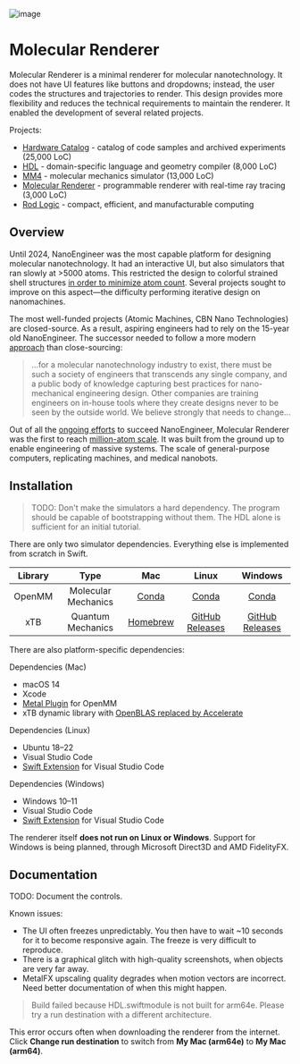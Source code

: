 
![image](https://github.com/philipturner/molecular-renderer/assets/71743241/d5585c84-7e4e-4507-841a-452fb68615d3)

# Molecular Renderer

Molecular Renderer is a minimal renderer for molecular nanotechnology. It does not have UI features like buttons and dropdowns; instead, the user codes the structures and trajectories to render. This design provides more flexibility and reduces the technical requirements to maintain the renderer. It enabled the development of several related projects.

Projects:
- [Hardware Catalog](./Sources/HardwareCatalog/README.md) - catalog of code samples and archived experiments (25,000 LoC)
- [HDL](https://github.com/philipturner/HDL) - domain-specific language and geometry compiler (8,000 LoC)
- [MM4](https://github.com/philipturner/MM4) - molecular mechanics simulator (13,000 LoC)
- [Molecular Renderer](./Sources/MolecularRenderer/README.md) - programmable renderer with real-time ray tracing (3,000 LoC)
- [Rod Logic](https://github.com/philipturner/rod-logic) - compact, efficient, and manufacturable computing

## Overview

Until 2024, NanoEngineer was the most capable platform for designing molecular nanotechnology. It had an interactive UI, but also simulators that ran slowly at >5000 atoms. This restricted the design to colorful strained shell structures [in order to minimize atom count](http://www.imm.org/research/parts/controller). Several projects sought to improve on this aspect&mdash;the difficulty performing iterative design on nanomachines.

The most well-funded projects (Atomic Machines, CBN Nano Technologies) are closed-source. As a result, aspiring engineers had to rely on the 15-year old NanoEngineer. The successor needed to follow a more modern [approach](https://github.com/atomCAD/atomCAD/wiki) than close-sourcing:

> ...for a molecular nanotechnology industry to exist, there must be such a society of engineers that transcends any single company, and a public body of knowledge capturing best practices for nano-mechanical engineering design. Other companies are training engineers on in-house tools where they create designs never to be seen by the outside world. We believe strongly that needs to change...

Out of all the [ongoing efforts](https://astera.org/molecular-systems) to succeed NanoEngineer, Molecular Renderer was the first to reach [million-atom scale](https://www.youtube.com/watch?v=AC34BQt2ODM). It was built from the ground up to enable engineering of massive systems. The scale of general-purpose computers, replicating machines, and medical nanobots.

## Installation

> TODO: Don't make the simulators a hard dependency. The program should be capable of bootstrapping without them. The HDL alone is sufficient for an initial tutorial.

There are only two simulator dependencies. Everything else is implemented from scratch in Swift.

| Library | Type | Mac | Linux | Windows |
| :-----: | :--: | :-: | :---: | :-----: |
| OpenMM  | Molecular Mechanics | [Conda](https://anaconda.org/conda-forge/openmm) | [Conda](https://anaconda.org/conda-forge/openmm) | [Conda](https://anaconda.org/conda-forge/openmm) |
| xTB     | Quantum Mechanics   | [Homebrew](https://github.com/grimme-lab/homebrew-qc) | [GitHub Releases](https://github.com/grimme-lab/xtb/releases) | [GitHub Releases](https://github.com/grimme-lab/xtb/releases) |

There are also platform-specific dependencies:

Dependencies (Mac)
- macOS 14
- Xcode
- [Metal Plugin](https://github.com/philipturner/openmm-metal) for OpenMM
- xTB dynamic library with [OpenBLAS replaced by Accelerate](https://github.com/philipturner/swift-xtb)

Dependencies (Linux)
- Ubuntu 18&ndash;22
- Visual Studio Code
- [Swift Extension](https://www.swift.org/blog/vscode-extension) for Visual Studio Code

Dependencies (Windows)
- Windows 10&ndash;11
- Visual Studio Code
- [Swift Extension](https://www.swift.org/blog/vscode-extension) for Visual Studio Code

The renderer itself <b>does not run on Linux or Windows</b>. Support for Windows is being planned, through Microsoft Direct3D and AMD FidelityFX.

## Documentation

TODO: Document the controls.

Known issues:
- The UI often freezes unpredictably. You then have to wait ~10 seconds for it to become responsive again. The freeze is very difficult to reproduce.
- There is a graphical glitch with high-quality screenshots, when objects are very far away.
- MetalFX upscaling quality degrades when motion vectors are incorrect. Need better documentation of when this might happen.

> Build failed because HDL.swiftmodule is not built for arm64e. Please try a run destination with a different architecture.

This error occurs often when downloading the renderer from the internet. Click <b>Change run destination</b> to switch from <b>My Mac (arm64e)</b> to <b>My Mac (arm64)</b>.
